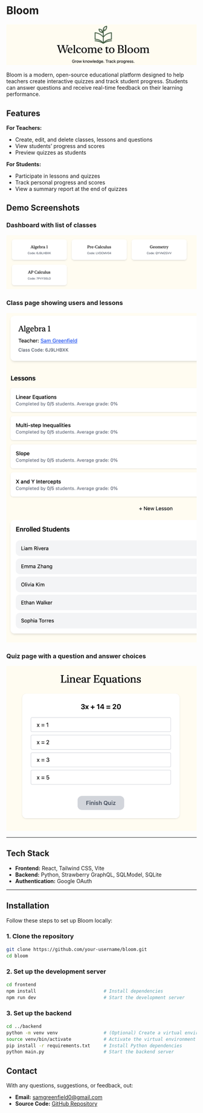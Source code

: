 # Bloom

![Landing Page](.screenshots/landing.png)

Bloom is a modern, open-source educational platform designed to help teachers create interactive quizzes and track student progress. Students can answer questions and receive real-time feedback on their learning performance.

## Features

**For Teachers:**
- Create, edit, and delete classes, lessons and questions  
- View students’ progress and scores  
- Preview quizzes as students  

**For Students:**
- Participate in lessons and quizzes  
- Track personal progress and scores  
- View a summary report at the end of quizzes  

## Demo Screenshots

### Dashboard with list of classes
![Dashboard](.screenshots/dashboard.png)

### Class page showing users and lessons
![Class Page](.screenshots/class-page.png)

### Quiz page with a question and answer choices
![Quiz Page](.screenshots/quiz.png)

---

## Tech Stack

- **Frontend:** React, Tailwind CSS, Vite  
- **Backend:** Python, Strawberry GraphQL, SQLModel, SQLite  
- **Authentication:** Google OAuth  

---

## Installation

Follow these steps to set up Bloom locally:

### 1. Clone the repository
```bash
git clone https://github.com/your-username/bloom.git
cd bloom
```

### 2. Set up the development server
```bash 
cd frontend
npm install                         # Install dependencies
npm run dev                         # Start the development server
```

### 3. Set up the backend
```bash
cd ../backend
python -m venv venv                 # (Optional) Create a virtual environment
source venv/bin/activate            # Activate the virtual environment (Linux/Mac)
pip install -r requirements.txt     # Install Python dependencies
python main.py                      # Start the backend server
```

## Contact

With any questions, suggestions, or feedback, out:

- **Email:** [samgreenfield0@gmail.com](mailto:samgreenfield0@gmail.com)  
- **Source Code:** [GitHub Repository](https://github.com/samgreenfield/Bloom)
